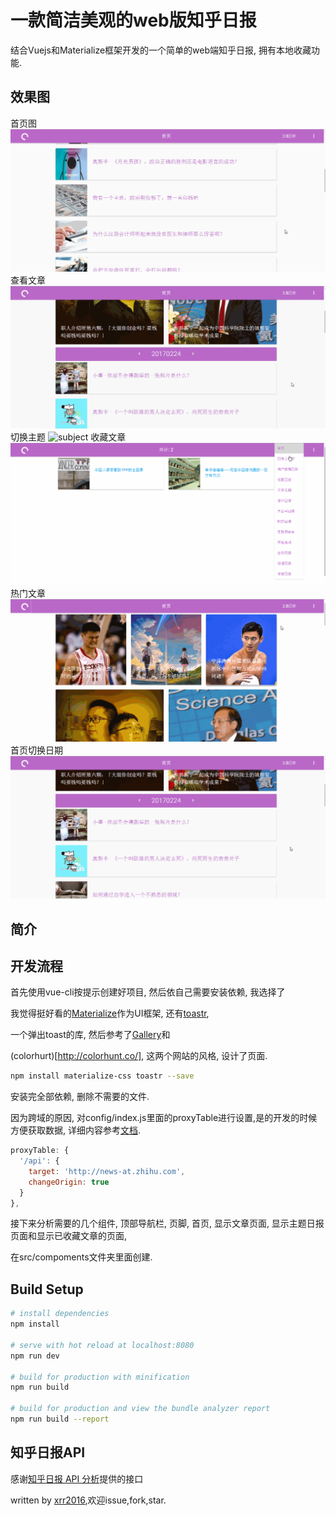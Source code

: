 # 一款简洁美观的web版知乎日报

结合Vuejs和Materialize框架开发的一个简单的web端知乎日报, 拥有本地收藏功能.

## 效果图
首页图
![index](./demo/index.gif)
查看文章
![story](./demo/story.gif)
切换主题
![subject](./demo/subject.gif)
收藏文章
![favorite](./demo/favorite.gif)
热门文章
![hot](./demo/hot.gif)
首页切换日期
![switchDate](./demo/date.gif)   

## 简介

## 开发流程

首先使用vue-cli按提示创建好项目, 然后依自己需要安装依赖, 我选择了

我觉得挺好看的[Materialize](http://materializecss.com/)作为UI框架, 还有[toastr](https://github.com/CodeSeven/toastr),

 一个弹出toast的库, 然后参考了[Gallery](https://themes.materializecss.com/pages/demo)和

 (colorhurt)[http://colorhunt.co/], 这两个网站的风格, 设计了页面.

```bash
npm install materialize-css toastr --save
```

安装完全部依赖, 删除不需要的文件.

因为跨域的原因, 对config/index.js里面的proxyTable进行设置,是的开发的时候方便获取数据, 详细内容参考[文档](https://vuejs-templates.github.io/webpack/proxy.html).
```javascript
proxyTable: {
  '/api': {
    target: 'http://news-at.zhihu.com',
    changeOrigin: true
  }
},
```
接下来分析需要的几个组件, 顶部导航栏, 页脚, 首页, 显示文章页面, 显示主题日报页面和显示已收藏文章的页面,

在src/compoments文件夹里面创建. 


## Build Setup

``` bash
# install dependencies
npm install

# serve with hot reload at localhost:8080
npm run dev

# build for production with minification
npm run build

# build for production and view the bundle analyzer report
npm run build --report
```
## 知乎日报API

感谢[知乎日报 API 分析](https://github.com/izzyleung/ZhihuDailyPurify/wiki/%E7%9F%A5%E4%B9%8E%E6%97%A5%E6%8A%A5-API-%E5%88%86%E6%9E%90)提供的接口

written by [xrr2016](https://github.com/xrr2016),欢迎issue,fork,star.
